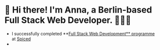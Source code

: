 # 👋 Hi there! I'm Anna, a Berlin-based Full Stack Web Developer. 👩🏻‍💻


- I successfully completed **[Full Stack Web Development** programme](https://www.credential.net/profile/annasteele486234/wallet) at [Spiced](https://www.spiced-academy.com/en)
- 



